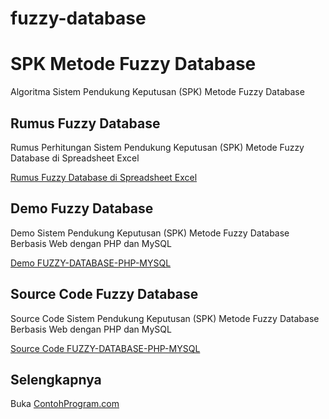 # fuzzy-database
SPK Metode Fuzzy Database
=========================

Algoritma Sistem Pendukung Keputusan (SPK) Metode Fuzzy Database

Rumus Fuzzy Database 
--------------------

Rumus Perhitungan Sistem Pendukung Keputusan (SPK) Metode Fuzzy Database di Spreadsheet Excel

[Rumus Fuzzy Database di Spreadsheet Excel](http://contohprogram.com/fuzzy-database.xls) 

Demo Fuzzy Database
-------------------

Demo Sistem Pendukung Keputusan (SPK) Metode Fuzzy Database Berbasis Web dengan PHP dan MySQL

[Demo FUZZY-DATABASE-PHP-MYSQL](http://contohprogram.com/demo/fuzzy-database-php) 

Source Code Fuzzy Database 
--------------------------

Source Code Sistem Pendukung Keputusan (SPK) Metode Fuzzy Database Berbasis Web dengan PHP dan MySQL

[Source Code FUZZY-DATABASE-PHP-MYSQL](http://contohprogram.com/fuzzy-database-php-mysql-source-code.php) 

Selengkapnya 
------------

Buka [ContohProgram.com](http://contohprogram.com)

